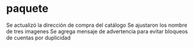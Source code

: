 # paquete
Se actualizó la dirección de compra del catálogo
Se ajustaron los nombre de tres imagenes
Se agrega mensaje de advertencia para evitar bloqueos de cuentas por duplicidad
